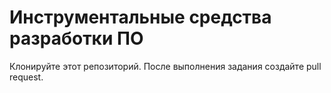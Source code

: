 # Инструментальные средства разработки ПО

Клонируйте этот репозиторий. После выполнения задания создайте pull request.
